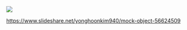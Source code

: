 ##

![](https://i.imgur.com/l70shZ3.png)



https://www.slideshare.net/yonghoonkim940/mock-object-56624509
